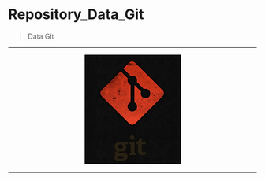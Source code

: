 # Repository_Data_Git

> Data Git
***

<p align="center">
 <img src="./Extras/logo-git.jpg" width=195>
</p>

***